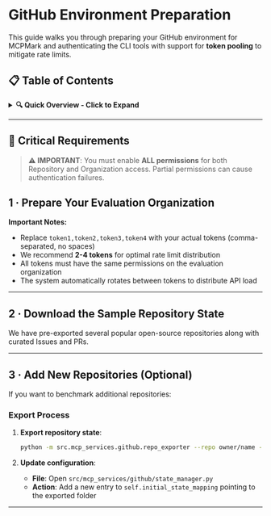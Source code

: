 # GitHub Environment Preparation

This guide walks you through preparing your GitHub environment for MCPMark and authenticating the CLI tools with support for **token pooling** to mitigate rate limits.

## 📋 **Table of Contents**

<details>
<summary><strong>🔍 Quick Overview - Click to Expand</strong></summary>

### **Phase 1: GitHub Setup**
- [1.1 Create GitHub Organization](#1--prepare-your-evaluation-organization)
- [1.2 Create Multiple GitHub Accounts (Recommended)](#step-2-create-multiple-github-accounts-recommended)
- [1.3 Generate Personal Access Tokens (PATs)](#step-3-generate-fine-grained-personal-access-tokens-pats)
- [1.4 Configure Token Pooling](#step-4-configure-token-pooling-in-mcp_env)

### **Phase 2: Repository State Setup**
- [2.1 Download Sample Repositories](#2--download-the-sample-repository-state)
- [2.2 Extract and Verify Structure](#quick-setup)

### **Phase 3: Optional Customization**
- [3.1 Add Custom Repositories](#3--add-new-repositories-optional)
- [3.2 Update Configuration Files](#export-process)

### **Phase 4: Understanding Limits**
- [4.1 GitHub Rate Limits](#4--mitigating-github-rate-limits-with-token-pooling)
- [4.2 Token Pooling Benefits](#-token-pooling-benefits)

### **Phase 5: Verification & Troubleshooting**
- [5.1 Quick Checklist](#-quick-checklist)
- [5.2 Common Issues](#-troubleshooting)

**Total Estimated Time**: 20-30 minutes
**Difficulty Level**: ⭐⭐⭐☆☆ (Intermediate - requires multiple account setup)

</details>

---

## 🚨 Critical Requirements

> **⚠️ IMPORTANT**: You must enable **ALL permissions** for both Repository and Organization access. Partial permissions can cause authentication failures.

## 1 · Prepare Your Evaluation Organization

   **Important Notes:**
   - Replace `token1,token2,token3,token4` with your actual tokens (comma-separated, no spaces)
   - We recommend **2-4 tokens** for optimal rate limit distribution
   - All tokens must have the same permissions on the evaluation organization
   - The system automatically rotates between tokens to distribute API load

---


## 2 · Download the Sample Repository State

We have pre-exported several popular open-source repositories along with curated Issues and PRs.

---

## 3 · Add New Repositories (Optional)

If you want to benchmark additional repositories:

### Export Process
1. **Export repository state**:
   ```bash
   python -m src.mcp_services.github.repo_exporter --repo owner/name --out ./github_state/{your_repo_name}
   ```

2. **Update configuration**:
   - **File**: Open `src/mcp_services/github/state_manager.py`
   - **Action**: Add a new entry to `self.initial_state_mapping` pointing to the exported folder

---